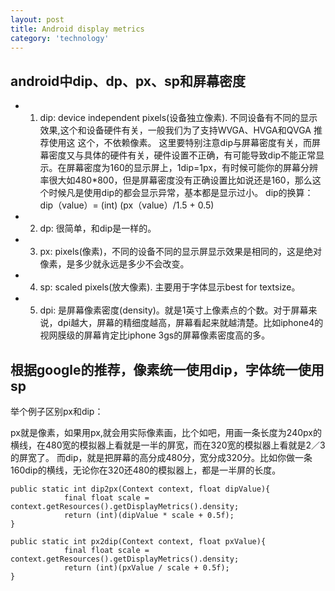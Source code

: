 ```yaml
---
layout: post
title: Android display metrics
category: 'technology'
---
```



##  android中dip、dp、px、sp和屏幕密度

-   1. dip: device independent pixels(设备独立像素). 不同设备有不同的显示效果,这个和设备硬件有关，一般我们为了支持WVGA、HVGA和QVGA 推荐使用这    这个，不依赖像素。 
    这里要特别注意dip与屏幕密度有关，而屏幕密度又与具体的硬件有关，硬件设置不正确，有可能导致dip不能正常显示。在屏幕密度为160的显示屏上，1dip=1px，有时候可能你的屏幕分辨率很大如480*800，但是屏幕密度没有正确设置比如说还是160，那么这个时候凡是使用dip的都会显示异常，基本都是显示过小。 
    dip的换算：dip（value）= (int) (px（value）/1.5 + 0.5) 
-   2. dp: 很简单，和dip是一样的。 
-   3. px: pixels(像素)，不同的设备不同的显示屏显示效果是相同的，这是绝对像素，是多少就永远是多少不会改变。 
-   4. sp: scaled pixels(放大像素). 主要用于字体显示best for textsize。 
-   5. dpi: 是屏幕像素密度(density)。就是1英寸上像素点的个数。对于屏幕来说，dpi越大，屏幕的精细度越高，屏幕看起来就越清楚。比如iphone4的视网膜级的屏幕肯定比iphone 3gs的屏幕像素密度高的多。
 

##  根据google的推荐，像素统一使用dip，字体统一使用sp  

举个例子区别px和dip：

px就是像素，如果用px,就会用实际像素画，比个如吧，用画一条长度为240px的横线，在480宽的模拟器上看就是一半的屏宽，而在320宽的模拟器上看就是2／3的屏宽了。
而dip，就是把屏幕的高分成480分，宽分成320分。比如你做一条160dip的横线，无论你在320还480的模拟器上，都是一半屏的长度。

    public static int dip2px(Context context, float dipValue){ 
                final float scale = context.getResources().getDisplayMetrics().density; 
                return (int)(dipValue * scale + 0.5f); 
    } 
        
    public static int px2dip(Context context, float pxValue){ 
                final float scale = context.getResources().getDisplayMetrics().density; 
                return (int)(pxValue / scale + 0.5f); 
    } 

